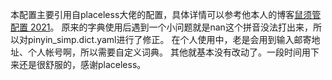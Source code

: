 本配置主要引用自placeless大佬的配置，具体详情可以参考他本人的博客[鼠须管配置 2021](https://placeless.net/blog/rime-squirrel-customization-2021)。
原来的字典使用后遇到一个小问题就是nan这个拼音没法打出来，所以对pinyin_simp.dict.yaml进行了修正。
在个人使用中，老是会用到输入邮寄地址、个人帐号啊，所以需要自定义词典。
其他就基本没有改动了。一段时间用下来还是很舒服的，感谢placeless。
